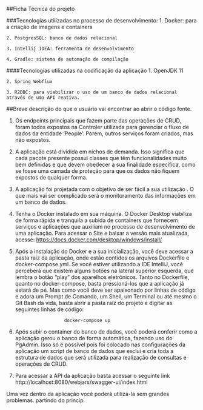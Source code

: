 ##Ficha Técnica do projeto

###Tecnologias utilizadas no processo de desenvolvimento:
    1. Docker: para a criação de imagens e containers

    2. PostgresSQL: banco de dados relacional

    3. Intellij IDEA: ferramenta de desenvolvimento

    4. Gradle: sistema de automação de compilação
    
####Tecnologias utilizadas na codificação da aplicação
    1. OpenJDK 11

    2. Spring Webflux

    3. R2DBC: para viabilizar o uso de um banco de dados relacional através de uma API reativa.

##Breve descrição do que o usuário vai encontrar ao abrir o código fonte.


1. Os endpoints principais que fazem parte das operações de CRUD, foram todos expostos na Controler utilizada para gerenciar o fluxo de dados da entidade ‘People’. Porém, outros serviços foram criados, mas não expostos.


2. A aplicação está dividida em nichos de demanda. Isso significa que cada pacote presente possui classes que têm funcionalidades muito bem definidas e que devem obedecer a sua finalidade específica, como se fosse uma camada de proteção para que os dados não fiquem expostos de qualquer forma.


3. A aplicação foi projetada com o objetivo de ser fácil a  sua utilização . O que mais vai ser complicado será o monitoramento das informações em um banco de dados.


4. Tenha o Docker instalado em sua máquina. O Docker Desktop viabiliza de forma rápida e tranquila a subida de containers que fornecem serviços e aplicações que auxiliam no processo de desenvolvimento de uma aplicação. Para acessar o Site e baixar a versão mais atualizada, acesse:      https://docs.docker.com/desktop/windows/install/


5. Após a instalação do Docker e a sua inicialização, você deve acessar a pasta raiz da aplicação, onde estão contidos os arquivos Dockerfile e docker-compose.yml. Se você estiver utilizando a IDE IntelliJ, você perceberá que existem alguns botões na lateral superior esquerda, que lembra o botão “play” dos aparelhos eletrônicos. Tanto no Dockerfile, quanto no docker-compose, basta pressioná-los que a aplicação já estará de pé. Mas como você deve ser apaixonado por linhas de código e adora um Prompt de Comando, um Shell, um Terminal ou até mesmo o Git Bash da vida, basta abrir a pasta raiz do projeto e digitar as seguintes linhas de código:


                         docker-compose up 


7. Após subir o container do banco de dados, você poderá conferir como a aplicação gerou o banco de forma automática, fazendo uso do PgAdmin.
Isso só é possível pois foi colocado nas configurações da aplicação um script de banco de dados que exclui e cria toda a estrutura de dados que será utilizada para realização de consultas e operações de CRUD.

8. Para acessar a API da aplicação basta acessar o seguinte link
http://localhost:8080/webjars/swagger-ui/index.html

Uma vez dentro da aplicação você poderá utilizá-la sem grandes problemas.
partindo do princíp. 